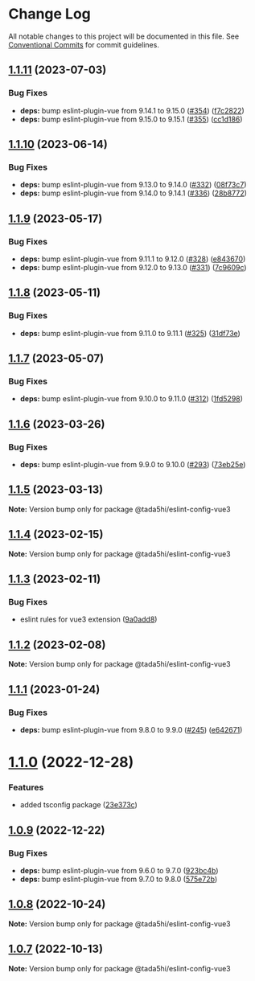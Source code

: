 # Change Log

All notable changes to this project will be documented in this file.
See [Conventional Commits](https://conventionalcommits.org) for commit guidelines.

## [1.1.11](https://github.com/tada5hi/javascript/compare/@tada5hi/eslint-config-vue3@1.1.10...@tada5hi/eslint-config-vue3@1.1.11) (2023-07-03)


### Bug Fixes

* **deps:** bump eslint-plugin-vue from 9.14.1 to 9.15.0 ([#354](https://github.com/tada5hi/javascript/issues/354)) ([f7c2822](https://github.com/tada5hi/javascript/commit/f7c2822eba976eb7e8d10c12a8ab15ef15f30cd7))
* **deps:** bump eslint-plugin-vue from 9.15.0 to 9.15.1 ([#355](https://github.com/tada5hi/javascript/issues/355)) ([cc1d186](https://github.com/tada5hi/javascript/commit/cc1d18643d4bcfde3bf5f89895606162d78e5721))





## [1.1.10](https://github.com/tada5hi/javascript/compare/@tada5hi/eslint-config-vue3@1.1.9...@tada5hi/eslint-config-vue3@1.1.10) (2023-06-14)


### Bug Fixes

* **deps:** bump eslint-plugin-vue from 9.13.0 to 9.14.0 ([#332](https://github.com/tada5hi/javascript/issues/332)) ([08f73c7](https://github.com/tada5hi/javascript/commit/08f73c7e0931febcbf22fa444e34a5ff96112401))
* **deps:** bump eslint-plugin-vue from 9.14.0 to 9.14.1 ([#336](https://github.com/tada5hi/javascript/issues/336)) ([28b8772](https://github.com/tada5hi/javascript/commit/28b877243362bc6b2229001a2e728d0e60e7a150))





## [1.1.9](https://github.com/tada5hi/javascript/compare/@tada5hi/eslint-config-vue3@1.1.8...@tada5hi/eslint-config-vue3@1.1.9) (2023-05-17)


### Bug Fixes

* **deps:** bump eslint-plugin-vue from 9.11.1 to 9.12.0 ([#328](https://github.com/tada5hi/javascript/issues/328)) ([e843670](https://github.com/tada5hi/javascript/commit/e843670c21c61ed43ec2ce2509373289e9da2e67))
* **deps:** bump eslint-plugin-vue from 9.12.0 to 9.13.0 ([#331](https://github.com/tada5hi/javascript/issues/331)) ([7c9609c](https://github.com/tada5hi/javascript/commit/7c9609c6fc1e3705426a28f6d12a57e4001c1e50))





## [1.1.8](https://github.com/tada5hi/javascript/compare/@tada5hi/eslint-config-vue3@1.1.7...@tada5hi/eslint-config-vue3@1.1.8) (2023-05-11)


### Bug Fixes

* **deps:** bump eslint-plugin-vue from 9.11.0 to 9.11.1 ([#325](https://github.com/tada5hi/javascript/issues/325)) ([31df73e](https://github.com/tada5hi/javascript/commit/31df73e7e75ecfedff13a2433963db9cd4104119))





## [1.1.7](https://github.com/tada5hi/javascript/compare/@tada5hi/eslint-config-vue3@1.1.6...@tada5hi/eslint-config-vue3@1.1.7) (2023-05-07)


### Bug Fixes

* **deps:** bump eslint-plugin-vue from 9.10.0 to 9.11.0 ([#312](https://github.com/tada5hi/javascript/issues/312)) ([1fd5298](https://github.com/tada5hi/javascript/commit/1fd5298d9645e46f476c697fff4a85449dfb8288))





## [1.1.6](https://github.com/tada5hi/javascript/compare/@tada5hi/eslint-config-vue3@1.1.5...@tada5hi/eslint-config-vue3@1.1.6) (2023-03-26)


### Bug Fixes

* **deps:** bump eslint-plugin-vue from 9.9.0 to 9.10.0 ([#293](https://github.com/tada5hi/javascript/issues/293)) ([73eb25e](https://github.com/tada5hi/javascript/commit/73eb25e40375ca4de96ec3a13f1e883af0e6b97a))





## [1.1.5](https://github.com/tada5hi/javascript/compare/@tada5hi/eslint-config-vue3@1.1.4...@tada5hi/eslint-config-vue3@1.1.5) (2023-03-13)

**Note:** Version bump only for package @tada5hi/eslint-config-vue3





## [1.1.4](https://github.com/tada5hi/javascript/compare/@tada5hi/eslint-config-vue3@1.1.3...@tada5hi/eslint-config-vue3@1.1.4) (2023-02-15)

**Note:** Version bump only for package @tada5hi/eslint-config-vue3





## [1.1.3](https://github.com/tada5hi/javascript/compare/@tada5hi/eslint-config-vue3@1.1.2...@tada5hi/eslint-config-vue3@1.1.3) (2023-02-11)


### Bug Fixes

* eslint rules for vue3 extension ([9a0add8](https://github.com/tada5hi/javascript/commit/9a0add80011374647ea7c2a05ca4d21d6d6a166c))





## [1.1.2](https://github.com/tada5hi/javascript/compare/@tada5hi/eslint-config-vue3@1.1.1...@tada5hi/eslint-config-vue3@1.1.2) (2023-02-08)

**Note:** Version bump only for package @tada5hi/eslint-config-vue3





## [1.1.1](https://github.com/tada5hi/javascript/compare/@tada5hi/eslint-config-vue3@1.1.0...@tada5hi/eslint-config-vue3@1.1.1) (2023-01-24)


### Bug Fixes

* **deps:** bump eslint-plugin-vue from 9.8.0 to 9.9.0 ([#245](https://github.com/tada5hi/javascript/issues/245)) ([e642671](https://github.com/tada5hi/javascript/commit/e642671497b14f16b7dc243455768e6a3c6282a5))





# [1.1.0](https://github.com/tada5hi/javascript/compare/@tada5hi/eslint-config-vue3@1.0.9...@tada5hi/eslint-config-vue3@1.1.0) (2022-12-28)


### Features

* added tsconfig package ([23e373c](https://github.com/tada5hi/javascript/commit/23e373ce7eaaa63f977f09f789c57811f2d61c43))





## [1.0.9](https://github.com/tada5hi/javascript/compare/@tada5hi/eslint-config-vue3@1.0.8...@tada5hi/eslint-config-vue3@1.0.9) (2022-12-22)


### Bug Fixes

* **deps:** bump eslint-plugin-vue from 9.6.0 to 9.7.0 ([923bc4b](https://github.com/tada5hi/javascript/commit/923bc4b5024b34af52319b90c643a5fe583a3fe3))
* **deps:** bump eslint-plugin-vue from 9.7.0 to 9.8.0 ([575e72b](https://github.com/tada5hi/javascript/commit/575e72b03b6a8a5c348d469907811be66a6f6a89))





## [1.0.8](https://github.com/tada5hi/javascript/compare/@tada5hi/eslint-config-vue3@1.0.7...@tada5hi/eslint-config-vue3@1.0.8) (2022-10-24)

**Note:** Version bump only for package @tada5hi/eslint-config-vue3

## [1.0.7](https://github.com/tada5hi/javascript/compare/@tada5hi/eslint-config-vue3@1.0.6...@tada5hi/eslint-config-vue3@1.0.7) (2022-10-13)

**Note:** Version bump only for package @tada5hi/eslint-config-vue3
